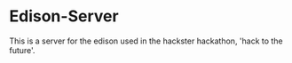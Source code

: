 # Edison-Server
This is a server for the edison used in the hackster hackathon, 'hack to the future'.
